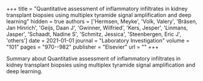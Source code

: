+++
title = "Quantitative assessment of inflammatory infiltrates in kidney transplant biopsies using multiplex tyramide signal amplification and deep learning"
hidden = true
authors  = ['Hermsen, Meyke', 'Volk, Valery', 'Bräsen, Jan Hinrich', 'Geijs, Daan J', 'Gwinner, Wilfried', 'Kers, Jesper', 'Linmans, Jasper', 'Schaadt, Nadine S', 'Schmitz, Jessica', 'Steenbergen, Eric J', 'others']
date = 2021-01-01
journal = "Laboratory Investigation"
volume = "101"
pages = "970--982"
publisher = "Elsevier"
url = ""
+++

Summary about Quantitative assessment of inflammatory infiltrates in kidney transplant biopsies using multiplex tyramide signal amplification and deep learning.